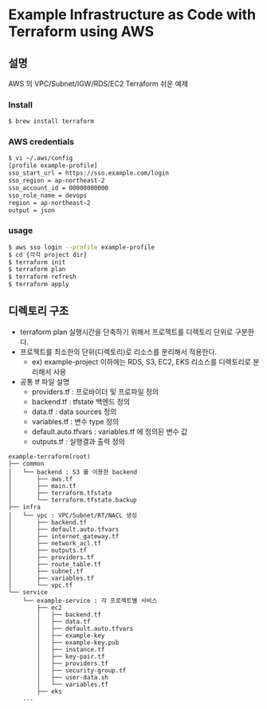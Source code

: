 # Example Infrastructure as Code with Terraform using AWS

## 설명

AWS 의 VPC/Subnet/IGW/RDS/EC2 Terraform 쉬운 예제

### Install

```bash
$ brew install terraform
```

### AWS credentials 

```bash
$ vi ~/.aws/config
[profile example-profile]
sso_start_url = https://sso.example.com/login
sso_region = ap-northeast-2
sso_account_id = 00000000000
sso_role_name = devops
region = ap-northeast-2
output = json
```

### usage

```bash
$ aws sso login --profile example-profile
$ cd {각각 project dir}
$ terraform init
$ terraform plan
$ terraform refresh
$ terraform apply
```

## 디렉토리 구조

* terraform plan 실행시간을 단축하기 위해서 프로젝트를 디렉토리 단위로 구분한다.
* 프로젝트를 최소한의 단위(디렉토리)로 리소스를 분리해서 적용한다.
    * ex) example-project 이하에는 RDS, S3, EC2, EKS 리소스를 디렉토리로 분리해서 사용
* 공통 tf 파일 설명
  * providers.tf : 프로바이더 및 프로파일 정의
  * backend.tf : tfstate 백엔드 정의
  * data.tf : data sources 정의
  * variables.tf : 변수 type 정의
  * default.auto.tfvars : variables.tf 에 정의된 변수 값
  * outputs.tf : 실행결과 출력 정의


```
example-terraform(root)
├── common
│   └── backend : S3 를 이용한 backend 
│       ├── aws.tf
│       ├── main.tf
│       ├── terraform.tfstate
│       └── terraform.tfstate.backup
├── infra
│   └── vpc : VPC/Subnet/RT/NACL 생성
│       ├── backend.tf
│       ├── default.auto.tfvars
│       ├── internet_gateway.tf
│       ├── network_acl.tf
│       ├── outputs.tf
│       ├── providers.tf
│       ├── route_table.tf
│       ├── subnet.tf
│       ├── variables.tf
│       └── vpc.tf
└── service
    └── example-service : 각 프로젝트별 서비스
        ├── ec2
        │   ├── backend.tf
        │   ├── data.tf
        │   ├── default.auto.tfvars
        │   ├── example-key
        │   ├── example-key.pub
        │   ├── instance.tf
        │   ├── key-pair.tf
        │   ├── providers.tf
        │   ├── security-group.tf
        │   ├── user-data.sh
        │   └── variables.tf
        ├── eks
    ...


```

